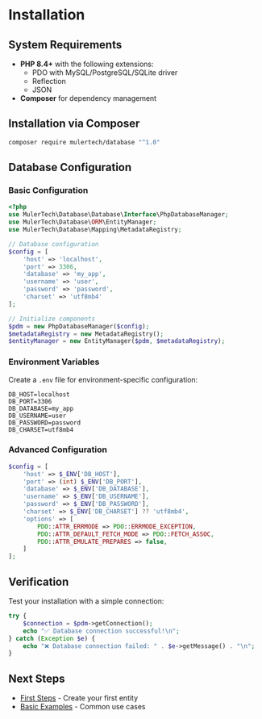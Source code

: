 # Installation

## System Requirements

- **PHP 8.4+** with the following extensions:
  - PDO with MySQL/PostgreSQL/SQLite driver
  - Reflection
  - JSON
- **Composer** for dependency management

## Installation via Composer

```bash
composer require mulertech/database "^1.0"
```

## Database Configuration

### Basic Configuration

```php
<?php
use MulerTech\Database\Database\Interface\PhpDatabaseManager;
use MulerTech\Database\ORM\EntityManager;
use MulerTech\Database\Mapping\MetadataRegistry;

// Database configuration
$config = [
    'host' => 'localhost',
    'port' => 3306,
    'database' => 'my_app',
    'username' => 'user',
    'password' => 'password',
    'charset' => 'utf8mb4'
];

// Initialize components
$pdm = new PhpDatabaseManager($config);
$metadataRegistry = new MetadataRegistry();
$entityManager = new EntityManager($pdm, $metadataRegistry);
```

### Environment Variables

Create a `.env` file for environment-specific configuration:

```env
DB_HOST=localhost
DB_PORT=3306
DB_DATABASE=my_app
DB_USERNAME=user
DB_PASSWORD=password
DB_CHARSET=utf8mb4
```

### Advanced Configuration

```php
$config = [
    'host' => $_ENV['DB_HOST'],
    'port' => (int) $_ENV['DB_PORT'],
    'database' => $_ENV['DB_DATABASE'],
    'username' => $_ENV['DB_USERNAME'],
    'password' => $_ENV['DB_PASSWORD'],
    'charset' => $_ENV['DB_CHARSET'] ?? 'utf8mb4',
    'options' => [
        PDO::ATTR_ERRMODE => PDO::ERRMODE_EXCEPTION,
        PDO::ATTR_DEFAULT_FETCH_MODE => PDO::FETCH_ASSOC,
        PDO::ATTR_EMULATE_PREPARES => false,
    ]
];
```

## Verification

Test your installation with a simple connection:

```php
try {
    $connection = $pdm->getConnection();
    echo "✅ Database connection successful!\n";
} catch (Exception $e) {
    echo "❌ Database connection failed: " . $e->getMessage() . "\n";
}
```

## Next Steps

- [First Steps](first-steps.md) - Create your first entity
- [Basic Examples](basic-examples.md) - Common use cases
